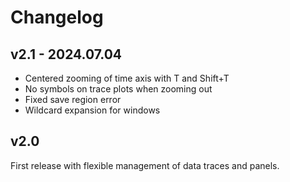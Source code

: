 # Changelog

## v2.1 - 2024.07.04

- Centered zooming of time axis with T and Shift+T
- No symbols on trace plots when zooming out
- Fixed save region error
- Wildcard expansion for windows


## v2.0

First release with flexible management of data traces and panels.